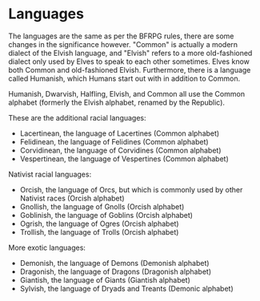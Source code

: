 Languages
=========
The languages are the same as per the BFRPG rules, there are some changes in the significance however. "Common" is actually a modern dialect of the Elvish language, and "Elvish" refers to a more old-fashioned dialect only used by Elves to speak to each other sometimes. Elves know both Common and old-fashioned Elvish. Furthermore, there is a language called Humanish, which Humans start out with in addition to Common.

Humanish, Dwarvish, Halfling, Elvish, and Common all use the Common alphabet (formerly the Elvish alphabet, renamed by the Republic).

These are the additional racial languages:
- Lacertinean, the language of Lacertines (Common alphabet)
- Felidinean, the language of Felidines (Common alphabet)
- Corvidinean, the language of Corvidines (Common alphabet)
- Vespertinean, the language of Vespertines (Common alphabet)

Nativist racial languages:
- Orcish, the language of Orcs, but which is commonly used by other Nativist races (Orcish alphabet)
- Gnollish, the language of Gnolls (Orcish alphabet)
- Goblinish, the language of Goblins (Orcish alphabet)
- Ogrish, the language of Ogres (Orcish alphabet)
- Trollish, the language of Trolls (Orcish alphabet)

More exotic languages:
- Demonish, the language of Demons (Demonish alphabet)
- Dragonish, the language of Dragons (Dragonish alphabet)
- Giantish, the language of Giants (Giantish alphabet)
- Sylvish, the language of Dryads and Treants (Demonic alphabet)

